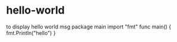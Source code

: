 # hello-world
to display hello world msg
package main
import "fmt"
func main() {
fmt.Println("hello")
}
